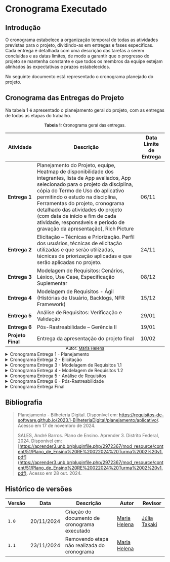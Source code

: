 # Cronograma Executado

## Introdução
O cronograma estabelece a organização temporal de todas as atividades previstas para o projeto, dividindo-as em entregas e fases específicas. Cada entrega é detalhada com uma descrição das tarefas a serem concluídas e as datas limites, de modo a garantir que o progresso do projeto se mantenha constante e que todos os membros da equipe estejam alinhados às expectativas e prazos estabelecidos.

No seguinte documento está representado o cronograma planejado do projeto.

## Cronograma das Entregas do Projeto
Na tabela 1 é apresentado o planejamento geral do projeto, com as entregas de todas as etapas do trabalho.
</br>
<div style="display: flex; align-items: center;">
<span style="font-size: 13px; display: inline-block; margin-left: auto; margin-right: auto"><strong>Tabela 1:</strong> Cronograma geral das entregas.</span>
</div>
<table>
  <thead>
    <tr>
      <th>Atividade</th>
      <th>Descrição</th>
      <th>Data Limite de Entrega</th>
    </tr>
  </thead>
  <tbody>
    <tr>
      <td><strong>Entrega 1</strong></td>
      <td>Planejamento do Projeto, equipe, Heatmap de disponibilidade dos integrantes, lista de App avaliados, App selecionado para o projeto da disciplina, cópia do Termo de Uso do aplicativo permitindo o estudo na disciplina, Ferramentas do projeto, cronograma detalhado das atividades do projeto (com data de início e fim de cada atividade, responsáveis e período de gravação da apresentação), Rich Picture</td>
      <td>06/11</td>
    </tr>
    <tr>
      <td><strong>Entrega 2</strong></td>
      <td>Elicitação – Técnicas e Priorização. Perfil dos usuários, técnicas de elicitação utilizadas e que serão utilizadas, técnicas de priorização aplicadas e que serão aplicadas no projeto.</td>
      <td>24/11</td>
    </tr>
    <tr>
      <td><strong>Entrega 3</strong></td>
      <td>Modelagem de Requisitos: Cenários, Léxico, Use Case, Especificação Suplementar</td>
      <td>08/12</td>
    </tr>
    <tr>
      <td><strong>Entrega 4</strong></td>
      <td>Modelagem de Requisitos - Ágil (Histórias de Usuário, Backlogs, NFR Framework)</td>
      <td>15/12</td>
    </tr>
    <tr>
      <td><strong>Entrega 5</strong></td>
      <td>Análise de Requisitos: Verificação e Validação</td>
      <td>29/01</td>
    </tr>
    <tr>
      <td><strong>Entrega 6</strong></td>
      <td>Pós-Rastreabilidade – Gerência II</td>
      <td>19/01</td>
    </tr>
    <tr>
      <td><strong>Projeto Final</strong></td>
      <td>Entrega da apresentação do projeto final</td>
      <td>10/02</td>
    </tr>
  </tbody>
</table>
<div style="display: flex; align-items: center;">
<span style="font-size: 13px; display: inline-block; margin-top: -20px; margin-left: auto; margin-right: auto">Autor: <a href="https://github.com/MariaCHelena" target="blank">Maria Helena</a></span>
</div>

<details>
<summary>Cronograma Entrega 1 - Planejamento</summary>
<div style="padding: 8px">
  </br>
  A primeira entrega foca no planejamento do projeto. Isso inclui a definição da equipe, levantamento das ferramentas, escolha do aplicativo a ser analisado e elaboração do cronograma. Também envolve o desenvolvimento de uma representação visual do projeto, como o Rich Picture, para facilitar o entendimento das principais partes interessadas.
  <span style="width: 100%; display: flex; align-items: center; margin-top: 20px; margin-bottom: 12px">
    <strong style="font-size: 16px; display: inline-block; margin: 0px auto">Cronograma Executado</strong>
  </span>
  Na tabela 2 possui o cronograma executado da primeira entrega do projeto.
  </br>
  </br>
  <span style="width: 100%; display: flex; align-items: center">
    <p style="font-size: 13px; display: inline-block; margin: 0px auto"><strong>Tabela 2:</strong> Cronograma executado da primeira entrega.</p>
  </span>
  <table>
    <thead>
      <tr>
        <th>Título</th>
        <th>Autor(es)</th>
        <th>Revisor</th>
        <th>Início</th>
        <th>Entrega</th>
        <th>Período de revisão</th>
      </tr>
    </thead>
    <tbody>
      <tr>
        <td>Heatmap</td>
        <td>Victor Rodrigues</td>
        <td>Victor Rodrigues, Victor Schmidt, Thales Euflauzino, Maria Helena e Júlia Takaki</td>
        <td>22/10</td>
        <td>22/10</td>
        <td>de 22/10 a 23/10</td>
      </tr>
      <tr>
        <td>Integrantes da Equipe</td>
        <td>Thales Euflauzino</td>
        <td>Victor Schmidt</td>
        <td>23/10</td>
        <td>24/10</td>
        <td>de 24/10 a 25/10</td>
      </tr>
      <tr>
        <td>Documentação MKDocs</td>
        <td>Thales Euflauzino</td>
        <td>Júlia Takaki</td>
        <td>23/10</td>
        <td>24/10</td>
        <td>de 24/10 a 25/10</td>
      </tr>
      <tr>
        <td>Estruturação da GitHub Pages</td>
        <td>Thales Euflauzino</td>
        <td>Victor Schmidt</td>
        <td>23/10</td>
        <td>24/10</td>
        <td>de 24/10 a 25/10</td>
      </tr>
      <tr>
        <td>Cronograma Planejado</td>
        <td>Maria Helena</td>
        <td>Victor Schmidt</td>
        <td>23/10</td>
        <td>24/10</td>
        <td>de 24/10 a 02/11</td>
      </tr>
      <tr>
        <td>Lista de Apps Avaliados</td>
        <td>Victor Rodrigues, Victor Schmidt, Thales Euflauzino, Maria Helena e Júlia Takaki</td>
        <td>Thales Euflauzino, Victor Rodrigues, Victor Schmidt</td>
        <td>23/10</td>
        <td>29/10</td>
        <td>de 29/10 a 30/10</td>
      </tr>
      <tr>
        <td>App Escolhido</td>
        <td>Júlia Takaki e Victor Rodrigues</td>
        <td>Victor Rodrigues, Victor Schmidt, Thales Euflauzino, Maria Helena e Júlia Takaki</td>
        <td>28/10</td>
        <td>28/10</td>
        <td>de 28/10 a 29/10</td>
      </tr>
      <tr>
        <td>Termo de Uso do aplicativo selecionado</td>
        <td>Victor Rodrigues</td>
        <td>Júlia Takaki</td>
        <td>28/10</td>
        <td>28/10</td>
        <td>de 28/10 a 29/10</td>
      </tr>
      <tr>
        <td>Ferramentas Utilizadas para o Projeto</td>
        <td>Júlia Takaki</td>
        <td>Victor Rodrigues e Thales Euflauzino</td>
        <td>23/10</td>
        <td>28/10</td>
        <td>de 28/10 a 29/10</td>
      </tr>
      <tr>
        <td>Rich Picture do Projeto</td>
        <td>Júlia Takaki</td>
        <td>Thales Euflauzino</td>
        <td>23/10</td>
        <td>28/10</td>
        <td>de 28/10 a 29/10</td>
      </tr>
      <tr>
        <td>Gravação da Apresentação</td>
        <td>Victor Rodrigues, Victor Schmidt, Thales Euflauzino, Maria Helena e Júlia Takaki</td>
        <td>Maria Helena</td>
        <td>28/10</td>
        <td>02/11</td>
        <td>02/11</td>
      </tr>
      <tr>
      <td>Revisão pós apresentação</td>
        <td>Thales Euflauzino</td>
        <td>Victor Rodrigues</td>
        <td>12/11</td>
        <td>13/11</td>
        <td>13/11</td>
      </tr>
    </tbody>
  </table>
  <span style="width: 100%; display: flex; align-items: center; margin-top: -10px">
    <p style="font-size: 13px; display: inline-block; margin: 0px auto">Autor: <a href="https://github.com/MariaCHelena" target="blank">Maria Helena</a></p>
  </span>
</div>
</details>

<details>
<summary>Cronograma Entrega 2 - Elicitação</summary>
<div style="padding: 8px">
  </br>
  Nesta fase, ocorre a elicitação e priorização dos requisitos. As técnicas de elicitação e priorização são selecionadas e aplicadas para definir claramente os perfis de usuários e as necessidades do projeto. Essa etapa é crucial para garantir que todos os requisitos essenciais sejam capturados de forma clara e organizada.
  <span style="width: 100%; display: flex; align-items: center; margin-top: 20px; margin-bottom: 12px">
    <strong style="font-size: 16px; display: inline-block; margin: 0px auto">Cronograma Executado</strong>
  </span>
  Na tabela 3 possui o cronograma executado da segunda entrega do projeto.
  </br>
  </br>
  <span style="width: 100%; display: flex; align-items: center">
    <p style="font-size: 13px; display: inline-block; margin: 0px auto"><strong>Tabela 3:</strong> Cronograma executado da segunda entrega.</p>
  </span>
  <table>
    <thead>
      <tr>
        <th>Título</th>
        <th>Autor(es)</th>
        <th>Revisor</th>
        <th>Início</th>
        <th>Entrega</th>
        <th>Período de revisão</th>
      </tr>
    </thead>
    <tbody>
      <tr>
        <td>Definições de personas e perfis de usuário</td>
        <td>Victor Rodrigues</td>
        <td>Maria Helena</td>
        <td>-</td>
        <td>-</td>
        <td>-</td>
      </tr>
      <tr>
        <td>Definição das técnicas de elicitação de priorização que serão utilizadas no projeto</td>
        <td>Maria Helena</td>
        <td>Júlia Takaki</td>
        <td>-</td>
        <td>-</td>
        <td>-</td>
      </tr>
      <tr>
        <td>Introspecção para a elicitação dos requisitos</td>
        <td>Victor Schmidt</td>
        <td>Victor Rodrigues</td>
        <td>-</td>
        <td>-</td>
        <td>-</td>
      </tr>
      <tr>
        <td>Criação dos questionários</td>
        <td>Júlia Takaki</td>
        <td>Thales Euflauzino</td>
        <td>11/11</td>
        <td>16/11</td>
        <td>de 16/10 a 17/10</td>
      </tr>
      <tr>
        <td>Entrevista para elicitação de requisitos</td>
        <td>Thales Euflauzino</td>
        <td>Maria Helena</td>
        <td>-</td>
        <td>-</td>
        <td>-</td>
      </tr>
      <tr>
        <td>Brainstorming</td>
        <td>Victor Schmidt</td>
        <td>Victor Rodrigues</td>
        <td>-</td>
        <td>-</td>
        <td>-</td>
      </tr>
      <tr>
        <td>Desenvolvimento do glossário para coleta de requistos</td>
        <td>Victor Schmidt</td>
        <td>Victor Rodrigues</td>
        <td>-</td>
        <td>-</td>
        <td>-</td>
      </tr>
      <tr>
        <td>Priorização dos requisitos</td>
        <td>Júlia Takaki</td>
        <td>Victor Rodrigues</td>
        <td>-</td>
        <td>-</td>
        <td>-</td>
      </tr>
      <tr>
        <td>Gravação da Apresentação</td>
        <td>Victor Rodrigues, Victor Schmidt, Thales Euflauzino, Maria Helena e Júlia Takaki</td>
        <td>Victor Schmidt</td>
        <td>-</td>
        <td>-</td>
        <td>-</td>
      </tr>
      <tr>
      <td>Revisão pós apresentação</td>
        <td>Maria Helena</td>
        <td>Victor Schmidt</td>
        <td> - </td>
        <td> - </td>
        <td> - </td>
      </tr>
    </tbody>
  </table>
  <span style="width: 100%; display: flex; align-items: center; margin-top: -10px">
    <p style="font-size: 13px; display: inline-block; margin: 0px auto">Autor: <a href="https://github.com/MariaCHelena" target="blank">Maria Helena</a></p>
  </span>
</div>
</details>

<details>
<summary>Cronograma Entrega 3 - Modelagem de Requisitos 1.1</summary>
<div style="padding: 8px">
  </br>
  A terceira entrega concentra-se na modelagem dos requisitos por meio de cenários, léxicos, casos de uso e especificações suplementares. Esta etapa visa documentar o comportamento esperado do sistema e detalhar os requisitos de maneira formal.
  <span style="width: 100%; display: flex; align-items: center; margin-top: 20px; margin-bottom: 12px">
    <strong style="font-size: 16px; display: inline-block; margin: 0px auto">Cronograma Executado</strong>
  </span>
  Na tabela 4 possui o cronograma executado da terceira entrega do projeto.
  </br>
  </br>
  <span style="width: 100%; display: flex; align-items: center">
    <p style="font-size: 13px; display: inline-block; margin: 0px auto"><strong>Tabela 4:</strong> Cronograma executado da terceira entrega.</p>
  </span>
    <table>
    <thead>
      <tr>
        <th>Título</th>
        <th>Autor(es)</th>
        <th>Revisor</th>
        <th>Início</th>
        <th>Entrega</th>
        <th>Período de revisão</th>
      </tr>
    </thead>
    <tbody>
      <tr>
        <td>Modelagem de Requisitos: Cenários</td>
        <td>Victor Rodrigues e Maria Helena</td>
        <td>Thales Euflauzino</td>
        <td>-</td>
        <td>-</td>
        <td>-</td>
      </tr>
      <tr>
        <td>Modelagem de Requisitos: Léxicos</td>
        <td>Júlia Takaki e Thales Euflauzino</td>
        <td>Maria Helena</td>
        <td>-</td>
        <td>-</td>
        <td>-</td>
      </tr>
      <tr>
        <td>Modelagem de Requisitos: Use Cases</td>
        <td>Victor Schmidt e Victor Rodrigues</td>
        <td>Júlia Takaki</td>
        <td>-</td>
        <td>-</td>
        <td>-</td>
      </tr>
      <tr>
        <td>Modelagem de Requisitos: Especificação Suplementar</td>
        <td>Thales Euflauzino e Maria Helena</td>
        <td>Victor Schmidt</td>
        <td>-</td>
        <td>-</td>
        <td>-</td>
      </tr>
      <tr>
        <td>Gravação da Apresentação</td>
        <td>Victor Rodrigues, Victor Schmidt, Thales Euflauzino, Maria Helena e Júlia Takaki</td>
        <td>Victor Rodrigues</td>
        <td>-</td>
        <td>-</td>
        <td>-</td>
      </tr>
      <tr>
      <td>Revisão pós apresentação</td>
        <td>Julia Takaki</td>
        <td>Thales Euflauzino</td>
        <td> - </td>
        <td> - </td>
        <td> - </td>
      </tr>
    </tbody>
  </table>
  <span style="width: 100%; display: flex; align-items: center; margin-top: -10px">
    <p style="font-size: 13px; display: inline-block; margin: 0px auto">Autor: <a href="https://github.com/MariaCHelena" target="blank">Maria Helena</a></p>
  </span>
</div>
</details>

<details>
<summary>Cronograma Entrega 4 - Modelagem de Requisitos 1.2</summary>
<div style="padding: 8px">
  </br>
  A quarta entrega adota uma abordagem ágil para a modelagem de requisitos, utilizando histórias de usuário e backlog. Isso permite uma adaptação mais flexível aos requisitos, proporcionando uma visão iterativa e incremental do desenvolvimento do projeto.
  <span style="width: 100%; display: flex; align-items: center; margin-top: 20px; margin-bottom: 12px">
    <strong style="font-size: 16px; display: inline-block; margin: 0px auto">Cronograma Executado</strong>
  </span>
  Na tabela 5 possui o cronograma executado da terceira entrega do projeto.
  </br>
  </br>
  <span style="width: 100%; display: flex; align-items: center">
    <p style="font-size: 13px; display: inline-block; margin: 0px auto"><strong>Tabela 5:</strong> Cronograma executado da quarta entrega.</p>
  </span>
  <table>
    <thead>
      <tr>
        <th>Título</th>
        <th>Autor(es)</th>
        <th>Revisor</th>
        <th>Início</th>
        <th>Entrega</th>
        <th>Período de revisão</th>
      </tr>
    </thead>
    <tbody>
      <tr>
        <td>Modelagem de Requisitos - Ágil: Histórias de Usuário</td>
        <td>Victor Rodrigues e Maria Helena</td>
        <td>Thales Euflauzino</td>
        <td>-</td>
        <td>-</td>
        <td>-</td>
      </tr>
      <tr>
        <td>Modelagem de Requisitos - Ágil: Backlogs</td>
        <td>Júlia Takaki e Thales Euflauzino</td>
        <td>Victor Schmidt</td>
        <td>-</td>
        <td>-</td>
        <td>-</td>
      </tr>
      <tr>
        <td>Modelagem de Requisitos - Ágil: NFR Framework</td>
        <td>Victor Schmidt e Victor Rodrigues</td>
        <td>Júlia Takaki</td>
        <td>-</td>
        <td>-</td>
        <td>-</td>
      </tr>
      <tr>
        <td>Gravação da Apresentação</td>
        <td>Victor Rodrigues, Victor Schmidt, Thales Euflauzino, Maria Helena e Júlia Takaki</td>
        <td>Victor Rodrigues</td>
        <td>-</td>
        <td>-</td>
        <td>-</td>
      </tr>
      <tr>
      <td>Revisão pós apresentação</td>
        <td>Victor Rodrigues</td>
        <td>Maria Helena</td>
        <td> - </td>
        <td> - </td>
        <td> - </td>
      </tr>
    </tbody>
  </table>
  <span style="width: 100%; display: flex; align-items: center; margin-top: -10px">
    <p style="font-size: 13px; display: inline-block; margin: 0px auto">Autor: <a href="https://github.com/MariaCHelena" target="blank">Maria Helena</a></p>
  </span>
</div>
</details>

<details>
<summary>Cronograma Entrega 5 - Análise de Requisitos</summary>
<div style="padding: 8px">
  </br>
  Aqui, a ênfase é na Verificação e Validação dos requisitos coletados. Este é o momento de garantir que os requisitos estejam completos, consistentes e que o sistema esteja alinhado com as expectativas dos usuários.
  <span style="width: 100%; display: flex; align-items: center; margin-top: 20px; margin-bottom: 12px">
    <strong style="font-size: 16px; display: inline-block; margin: 0px auto">Cronograma Executado</strong>
  </span>
  Na tabela 6 possui o cronograma executado da quinta entrega do projeto.
  </br>
  </br>
  <span style="width: 100%; display: flex; align-items: center">
    <p style="font-size: 13px; display: inline-block; margin: 0px auto"><strong>Tabela 6:</strong> Cronograma executado da quinta entrega.</p>
  </span>
  <table>
    <thead>
      <tr>
        <th>Título</th>
        <th>Autor(es)</th>
        <th>Revisor</th>
        <th>Início</th>
        <th>Entrega</th>
        <th>Período de revisão</th>
      </tr>
    </thead>
    <tbody>
      <tr>
        <td>Verificação dos Requisitos</td>
        <td>Maria Helena e Júlia Takaki</td>
        <td>Victor Rodrigues</td>
        <td>-</td>
        <td>-</td>
        <td>-</td>
      </tr>
      <tr>
        <td>Validação dos Requisitos</td>
        <td>Thales Euflauzino e Victor Schmidt</td>
        <td>Maria Helena</td>
        <td>-</td>
        <td>-</td>
        <td>-</td>
      </tr>
      <tr>
        <td>Inspeção de todos os artefatos</td>
        <td>Victor Rodrigues</td>
        <td>Thales Euflauzino</td>
        <td>-</td>
        <td>-</td>
        <td>-</td>
      </tr>
      <tr>
        <td>Gravação da Apresentação</td>
        <td>Victor Rodrigues, Victor Schmidt, Thales Euflauzino, Maria Helena e Júlia Takaki</td>
        <td>Júlia Takaki</td>
        <td>-</td>
        <td>-</td>
        <td>-</td>
      </tr>
      <tr>
      <td>Revisão pós apresentação</td>
        <td>Victor Schmidt</td>
        <td>Julia Takaki</td>
        <td> - </td>
        <td> - </td>
        <td> - </td>
      </tr>
    </tbody>
  </table>
  <span style="width: 100%; display: flex; align-items: center; margin-top: -10px">
    <p style="font-size: 13px; display: inline-block; margin: 0px auto">Autor: <a href="https://github.com/MariaCHelena" target="blank">Maria Helena</a></p>
  </span>
</div>
</details>

<details>
<summary>Cronograma Entrega 6 - Pós-Rastreabilidade</summary>
<div style="padding: 8px">
  </br>
  Nesta fase, a pós-rastreabilidade e a gestão avançada dos requisitos são abordados, permitindo que o projeto mantenha uma trilha clara de cada requisito ao longo do desenvolvimento e possibilite um acompanhamento eficiente das mudanças.
  <span style="width: 100%; display: flex; align-items: center; margin-top: 20px; margin-bottom: 12px">
    <strong style="font-size: 16px; display: inline-block; margin: 0px auto">Cronograma Executado</strong>
  </span>
  Na tabela 7 possui o cronograma executado da sexta entrega do projeto.
  </br>
  </br>
  <span style="width: 100%; display: flex; align-items: center">
    <p style="font-size: 13px; display: inline-block; margin: 0px auto"><strong>Tabela 7:</strong> Cronograma executado da sexta entrega.</p>
  </span>
  <table>
    <thead>
      <tr>
        <th>Título</th>
        <th>Autor(es)</th>
        <th>Revisor</th>
        <th>Início</th>
        <th>Entrega</th>
        <th>Período de revisão</th>
      </tr>
    </thead>
    <tbody>
      <tr>
        <td>Criação do documento inicial de pós-rastreabilidade</td>
        <td>Maria Helena</td>
        <td>Thales Euflauzino</td>
        <td>-</td>
        <td>-</td>
        <td>-</td>
      </tr>
      <tr>
        <td>Pós-Rastreabilidade: Backward Form</td>
        <td>Thales Euflauzino e Victor Schmidt</td>
        <td>Maria Helena</td>
        <td>-</td>
        <td>-</td>
        <td>-</td>
      </tr>
      <tr>
        <td>Pós-Rastreabilidade: Forward Form</td>
        <td>Victor Rodrigues e Júlia Takaki</td>
        <td>Victor Schmidt</td>
        <td>-</td>
        <td>-</td>
        <td>-</td>
      </tr>
      <tr>
        <td>Gravação da Apresentação</td>
        <td>Victor Rodrigues, Victor Schmidt, Thales Euflauzino, Maria Helena e Júlia Takaki</td>
        <td>Júlia Takaki</td>
        <td>-</td>
        <td>-</td>
        <td>-</td>
      </tr>
      <tr>
      <td>Revisão pós apresentação</td>
        <td>Thales Euflauzino</td>
        <td>Victor Rodrigues</td>
        <td> - </td>
        <td> - </td>
        <td> - </td>
      </tr>
    </tbody>
  </table>
  <span style="width: 100%; display: flex; align-items: center; margin-top: -10px">
    <p style="font-size: 13px; display: inline-block; margin: 0px auto">Autor: <a href="https://github.com/MariaCHelena" target="blank">Maria Helena</a></p>
  </span>
</div>
</details>

<details>
<summary>Cronograma Entrega Final</summary>
<div style="padding: 8px">
  </br>
  A última etapa do cronograma é a entrega do projeto final, culminando na apresentação do trabalho desenvolvido.
  <span style="width: 100%; display: flex; align-items: center; margin-top: 20px; margin-bottom: 12px">
    <strong style="font-size: 16px; display: inline-block; margin: 0px auto">Cronograma Executado</strong>
  </span>
  Na tabela 8 possui o cronograma executado da entrega final do projeto.
  </br>
  </br>
  <span style="width: 100%; display: flex; align-items: center">
    <p style="font-size: 13px; display: inline-block; margin: 0px auto"><strong>Tabela 8:</strong> Cronograma executado da entrega final.</p>
  </span>
  <table>
    <thead>
      <tr>
        <th>Título</th>
        <th>Autor(es)</th>
        <th>Revisor</th>
        <th>Início</th>
        <th>Entrega</th>
        <th>Período de revisão</th>
      </tr>
    </thead>
    <tbody>
      <tr>
        <td>Complementos e Revisões do Projeto Final</td>
        <td>Victor Rodrigues, Victor Schmidt, Thales Euflauzino, Maria Helena e Júlia Takaki</td>
        <td>Victor Rodrigues, Maria Helena e Júlia Takaki</td>
        <td>-</td>
        <td>-</td>
        <td>-</td>
      </tr>
      <tr>
        <td>Desenvolvimento de relatório das revisões e ajustes dos artefatos</td>
        <td>Victor Rodrigues, Victor Schmidt, Thales Euflauzino, Maria Helena e Júlia Takaki</td>
        <td>Victor Schmidt e Thales Euflauzino</td>
        <td>-</td>
        <td>-</td>
        <td>-</td>
      </tr>
      <tr>
        <td>Gravação da Apresentação</td>
        <td>Victor Rodrigues, Victor Schmidt, Thales Euflauzino, Maria Helena e Júlia Takaki</td>
        <td>Júlia Takaki</td>
        <td>-</td>
        <td>-</td>
        <td>-</td>
      </tr>
    </tbody>
  </table>
  <span style="width: 100%; display: flex; align-items: center; margin-top: -10px">
    <p style="font-size: 13px; display: inline-block; margin: 0px auto">Autor: <a href="https://github.com/MariaCHelena" target="blank">Maria Helena</a></p>
  </span>
</div>
</details>

## Bibliografia

> Planejamento - Bilheteria Digital. Disponível em: <https://requisitos-de-software.github.io/2023.1-BilheteriaDigital/planejamento/aplicativo/>. Acesso em 17 de novembro de 2024.
>
> SALES, André Barros. Plano de Ensino. Aprender 3. Distrito Federal, 2024. Disponível em: [https://aprender3.unb.br/pluginfile.php/2972367/mod_resource/content/51/Plano_de_Ensino%20RE%20022024%20Turma%2002%20v1.pdf](https://aprender3.unb.br/pluginfile.php/2972367/mod_resource/content/51/Plano_de_Ensino%20RE%20022024%20Turma%2002%20v1.pdf). Acesso em 28 out. 2024.


## Histórico de versões
| Versão | Data       | Descrição | Autor     |       Revisor         |
| ------ | ---------- | --------- | --------- | --------------------- |
| `1.0` | 20/11/2024  | Criação do documento de cronograma executado | [Maria Helena](https://github.com/MariaCHelena) |[Júlia Takaki](https://github.com/juliatakaki)|
| `1.1` | 23/11/2024  | Removendo etapa não realizada do cronograma | [Maria Helena](https://github.com/MariaCHelena) |  |
